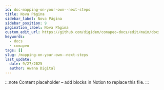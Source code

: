 ```yaml
---
id: doc-mapping-on-your-own--next-steps
title: Nova Página
sidebar_label: Nova Página
sidebar_position: 9
pagination_label: Nova Página
custom_edit_url: https://github.com/digidem/comapeo-docs/edit/main/docs/installing--uninstalling-comapeo/mapping-on-your-own--next-steps.md
keywords:
  - docs
  - comapeo
tags: []
slug: /mapping-on-your-own--next-steps
last_update:
  date: 9/27/2025
  author: Awana Digital
---
```


<!-- Placeholder content generated automatically because the Notion page is missing a Website Block. -->

:::note
Content placeholder – add blocks in Notion to replace this file.
:::
